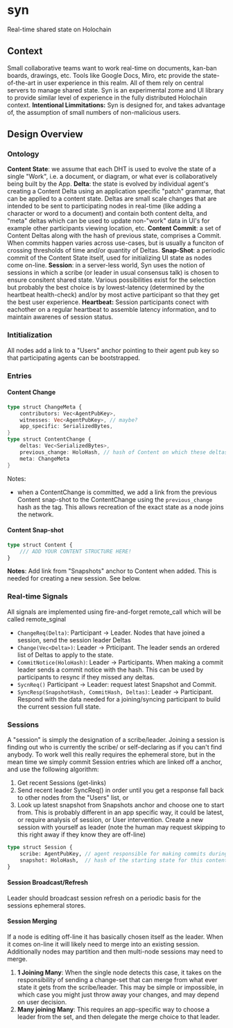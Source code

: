# syn

Real-time shared state on Holochain

## Context

Small collaborative teams want to work real-time on documents, kan-ban boards, drawings, etc.  Tools like Google Docs, Miro, etc provide the state-of-the-art in user experience in this realm.  All of them rely on central servers to manage shared state.  Syn is an experimental zome and UI library to provide similar level of experience in the fully distributed Holochain context.
**Intentional Limmitations:** Syn is designed for, and takes advantage of, the assumption of small numbers of non-malicious users.

## Design Overview

### Ontology

**Content State**: we assume that each DHT is used to evolve the state of a single "Work", i.e. a document, or diagram, or what ever is collaboratively being built by the App.
**Delta**: the state is evolved by individual agent's creating a Content Delta using an application specific "patch" grammar, that can be applied to a content state.  Deltas are small scale changes that are intended to be sent to participating nodes in real-time (like adding a character or word to a document) and contain both content delta, and "meta" deltas which can be used to update non-"work" data in UI's for example other participants viewing location, etc.
**Content Commit**: a set of Content Deltas along with the hash of previous state, comprises a Commit.  When commits happen varies across use-cases, but is usually a funciton of crossing thresholds of time and/or quantity of Deltas.
**Snap-Shot**: a periodic commit of the Content State itself, used for initializing UI state as nodes come on-line.
**Session**: in a server-less world, Syn uses the notion of sessions in which a scribe (or leader in usual consensus talk) is chosen to ensure consitent shared state.  Various possibilities exist for the selection but probably the best choice is by lowest-latency (determined by the heartbeat health-check) and/or by most active participant so that they get the best user experience.
**Heartbeat:** Session participants conect with eachother on a regular heartbeat to assemble latency information, and to maintain awarenes of session status.


### Intitialization
All nodes add a link to a "Users" anchor pointing to their agent pub key so that participating agents can be bootstrapped.

### Entries
#### Content Change
```rust
type struct ChangeMeta {
    contributors: Vec<AgentPubKey>,
    witnesses: Vec<AgentPubKey>, // maybe?
    app_specific: SerializedBytes,
}
type struct ContentChange {
    deltas: Vec<SerializedBytes>,
    previous_change: HoloHash, // hash of Content on which these deltas are to be applied
    meta: ChangeMeta
}
```
Notes:
- when a ContentChange is committed, we add a link from the previous Content snap-shot to the ContentChange using the `previous_change` hash as the tag.  This allows recreation of the exact state as a node joins the network.
#### Content Snap-shot
```rust
type struct Content {
    /// ADD YOUR CONTENT STRUCTURE HERE!
}
```
**Notes**: Add link from "Snapshots" anchor to Content when added.  This is needed for creating a new session.  See below.

### Real-time Signals
All signals are implemented using fire-and-forget remote_call which will be called remote_sginal
- `ChangeReq(Delta)`: Participant -> Leader. Nodes that have joined a session, send the session leader Deltas
- `Change(Vec<Delta>)`: Leader -> Prticipant. The leader sends an ordered list of Deltas to apply to the state.
- `CommitNotice(HoloHash)`: Leader -> Participants.  When making a commit leader sends a commit notice with the hash.  This can be used by participants to resync if they missed any deltas.
- `SycnReq()` Participant -> Leader: request latest Snapshot and Commit.
- `SyncResp(SnapshotHash, CommitHash, Deltas)`: Leader -> Participant.  Respond with the data needed for a joining/syncing participant to build the current session full state.


### Sessions
A "session" is simply the designation of a scribe/leader.  Joining a session is finding out who is currently the scribe/ or self-declaring as if you can't find anybody. To work well this really requires the ephemeral store, but in the mean time we simply commit Session entries which are linked off a anchor, and use the following algorithm:
1. Get recent Sessions (get-links)
2. Send recent leader SyncReq() in order until you get a response fall back to other nodes from the "Users" list, or
3. Look up latest snapshot from Snapshots anchor and choose one to start from.  This is probably different in an app specific way, it could be latest, or require analysis of session, or User intervention.  Create a new session with yourself as leader (note the human may request skipping to this right away if they know they are off-line)
```rust
type struct Session {
    scribe: AgentPubKey, // agent responsible for making commits during the session
    snapshot: HoloHash,  // hash of the starting state for this content
}
```

#### Session Broadcast/Refresh
Leader should broadcast session refresh on a periodic basis for the sessions ephemeral stores.

#### Session Merging
If a node is editing off-line it has basically chosen itself as the leader.  When it comes on-line it will likely need to merge into an existing session.  Additionally nodes may partition and then multi-node sessions may need to merge.

1. **1 Joining Many**: When the single node detects this case, it takes on the responsibility of sending a change-set that can merge from what ever state it gets from the scribe/leader.  This may be simple or impossible, in which case you might just throw away your changes, and may depend on user decision.
2. **Many joining Many**: This requires an app-specific way to choose a leader from the set, and then delegate the merge choice to that leader.
